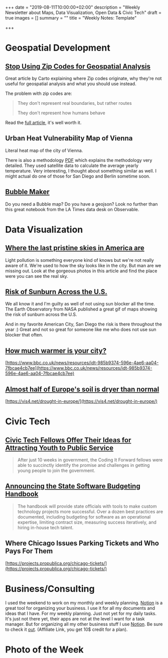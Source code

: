 +++
date = "2019-08-11T10:00:00+02:00"
description = "Weekly Newsletter about Maps, Data Visualization, Open Data & Civic Tech"
draft = true
images = []
summary = ""
title = "Weekly Notes: Template"

+++
# Geospatial Development

## [Stop Using Zip Codes for Geospatial Analysis](https://carto.com/blog/zip-codes-spatial-analysis/)

Great article by Carto explaining where Zip codes originate, why they're not useful for geospatial analysis and what you should use instead.

The problem with zip codes are:

> They don't represent real boundaries, but rather routes
>
> They don't represent how humans behave

Read the [full article](https://carto.com/blog/zip-codes-spatial-analysis/), it's well worth it.

## Urban Heat Vulnerability Map of Vienna

Literal heat map of the city of Vienna. 

There is also a methodology [PDF](https://www.wien.gv.at/stadtentwicklung/energie/pdf/hitzekarte-methode.pdf) which explains the methodology very detailed. They used satellite data to calculate the average yearly temperature. Very interesting, I thought about something similar as well. I might actual do one of those for San Diego and Berlin sometime soon. 

## [Bubble Maker](https://observablehq.com/@datadesk/plug-and-play-bubble-map)

Do you need a Bubble map? Do you have a geojson? Look no further than this great notebook from the LA Times data desk on Observable. 

# Data Visualization

## [Where the last pristine skies in America are](https://www.washingtonpost.com/business/2019/08/06/where-last-pristine-skies-america-are/)

Light pollution is something everyone kind of knows but we're not really aware of it. We're used to how the sky looks like in the city. But man are we missing out. Look at the gorgeous photos in this article and find the place were you can see the real sky. 

## [Risk of Sunburn Across the U.S.](https://earthobservatory.nasa.gov/images/145413/new-map-shows-risk-of-sunburn-across-the-us)

We all know it and I'm guilty as well of not using sun blocker all the time. The Earth Observatory from NASA published a great gif of maps showing the risk of sunburn across the U.S.

And in my favorite American City, San Diego the risk is there throughout the year :) Great and not so great for someone like me who does not use sun blocker that often. 

## [How much warmer is your city?](https://www.bbc.co.uk/news/resources/idt-985b9374-596e-4ae6-aa04-7fbcae4cb7ee)

[https://www.bbc.co.uk/news/resources/idt-985b9374-596e-4ae6-aa04-7fbcae4cb7ee](https://www.bbc.co.uk/news/resources/idt-985b9374-596e-4ae6-aa04-7fbcae4cb7ee)

## [Almost half of Europe's soil is dryer than normal](https://vis4.net/drought-in-europe/)

[https://vis4.net/drought-in-europe/](https://vis4.net/drought-in-europe/)

# Civic Tech

## [Civic Tech Fellows Offer Their Ideas for Attracting Youth to Public Service](https://www.nextgov.com/cio-briefing/2019/08/civic-tech-fellows-offer-their-ideas-attracting-youth-public-service/159076/)

> After just 10 weeks in government, the Coding It Forward fellows were able to succinctly identify the promise and challenges in getting young people to join the government.

## [Announcing the State Software Budgeting Handbook](https://18f.gsa.gov/2019/08/05/budgeting-handbook/)

> The handbook will provide state officials with tools to make custom technology projects more successful. Over a dozen best practices are documented, including budgeting for software as an operational expertise, limiting contract size, measuring success iteratively, and hiring in-house tech talent. 

## Where Chicago Issues Parking Tickets and Who Pays For Them

[https://projects.propublica.org/chicago-tickets/](https://projects.propublica.org/chicago-tickets/)

# Business/Consulting

I used the weekend to work on my monthly and weekly planning. [Notion](https://www.notion.so/?r=ae698dfc15534740ba1f3db7a89dff7b) is a great tool for organizing your business. I use it for all my documents and ideas that I have. For my weekly planning. Just not yet for my daily tasks. It's just not there yet, their apps are not at the level I want for a task manager. But for organizing all my other business stuff I use [Notion](https://www.notion.so/?r=ae698dfc15534740ba1f3db7a89dff7b). Be sure to check it [out](https://www.notion.so/?r=ae698dfc15534740ba1f3db7a89dff7b). (Affiliate Link, you get 10$ credit for a plan).

# Photo of the Week

<div class="rm-area-end-of-content"></div>